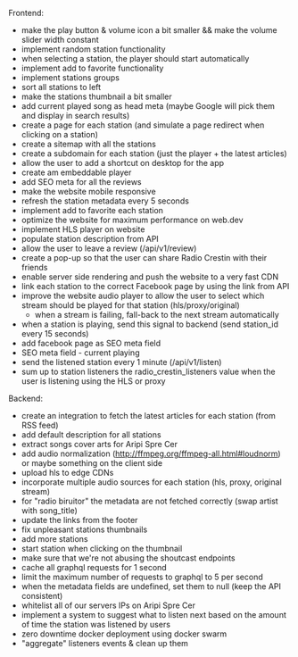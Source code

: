 Frontend:
- make the play button & volume icon a bit smaller && make the volume slider width constant
- implement random station functionality
- when selecting a station, the player should start automatically
- implement add to favorite functionality
- implement stations groups
- sort all stations to left
- make the stations thumbnail a bit smaller
- add current played song as head meta (maybe Google will pick them and display in search results)
- create a page for each station (and simulate a page redirect when clicking on a station)
- create a sitemap with all the stations
- create a subdomain for each station (just the player + the latest articles)
- allow the user to add a shortcut on desktop for the app
- create am embeddable player
- add SEO meta for all the reviews
- make the website mobile responsive
- refresh the station metadata every 5 seconds
- implement add to favorite each station
- optimize the website for maximum performance on web.dev
- implement HLS player on website
- populate station description from API
- allow the user to leave a review (/api/v1/review)
- create a pop-up so that the user can share Radio Crestin with their friends
- enable server side rendering and push the website to a very fast CDN
- link each station to the correct Facebook page by using the link from API
- improve the website audio player to allow the user to select which stream should be played for that station (hls/proxy/original)
  - when a stream is failing, fall-back to the next stream automatically
- when a station is playing, send this signal to backend (send station_id every 15 seconds)
- add facebook page as SEO meta field
- SEO meta field - current playing
- send the listened station every 1 minute (/api/v1/listen)
- sum up to station listeners the radio_crestin_listeners value when the user is listening using the HLS or proxy

Backend:
- create an integration to fetch the latest articles for each station (from RSS feed)
- add default description for all stations
- extract songs cover arts for Aripi Spre Cer
- add audio normalization (http://ffmpeg.org/ffmpeg-all.html#loudnorm) or maybe something on the client side
- upload hls to edge CDNs
- incorporate multiple audio sources for each station (hls, proxy, original stream)
- for "radio biruitor" the metadata are not fetched correctly (swap artist with song_title)
- update the links from the footer
- fix unpleasant stations thumbnails
- add more stations
- start station when clicking on the thumbnail
- make sure that we're not abusing the shoutcast endpoints
- cache all graphql requests for 1 second
- limit the maximum number of requests to graphql to 5 per second
- when the metadata fields are undefined, set them to null (keep the API consistent)
- whitelist all of our servers IPs on Aripi Spre Cer
- implement a system to suggest what to listen next based on the amount of time the station was listened by users
- zero downtime docker deployment using docker swarm
- "aggregate" listeners events & clean up them